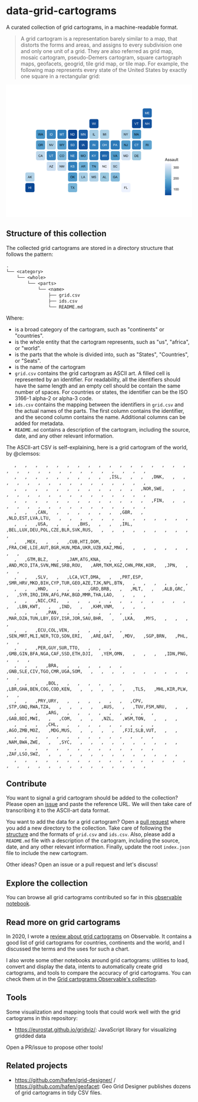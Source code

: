 # data-grid-cartograms

A curated collection of grid cartograms, in a machine-readable format.

> A grid cartogram is a representation barely similar to a map, that distorts the forms and areas, and assigns to every subdivision one and only one unit of a grid. They are also referred as grid map, mosaic cartogram, pseudo-Demers cartogram, square cartograph maps, geofacets, geogrid, tile grid map, or tile map. For example, the following map represents every state of the United States by exactly one square in a rectangular grid:

![Example of a grid cartogram, with one cell by state](./cartogram_us_example.png)

## Structure of this collection

The collected grid cartograms are stored in a directory structure that follows the pattern:

```
.
└── <category>
    └── <whole>
        └── <parts>
            └── <name>
                ├── grid.csv
                ├── ids.csv
                └── README.md
```

Where:

- <category> is a broad category of the cartogram, such as "continents" or "countries".
- <whole> is the whole entity that the cartogram represents, such as "us", "africa", or "world".
- <parts> is the parts that the whole is divided into, such as "States", "Countries", or "Seats".
- <name> is the name of the cartogram
- `grid.csv` contains the grid cartogram as ASCII art. A filled cell is represented by an identifier. For readability, all the identifiers should have the same length and an empty cell should be contain the same number of spaces. For countries or states, the identifier can be the ISO 3166-1 alpha-2 or alpha-3 code.
- `ids.csv` contains the mapping between the identifiers in `grid.csv` and the actual names of the parts. The first column contains the identifier, and the second column contains the name. Additional columns can be added for metadata.
- `README.md` contains a description of the cartogram, including the source, date, and any other relevant information.

The ASCII-art CSV is self-explaining, here is a grid cartogram of the world, by @clemsos:

```csv
   ,   ,   ,   ,   ,   ,   ,   ,   ,   ,   ,   ,   ,   ,   ,   ,   ,   ,   ,   ,   ,   ,   ,   ,   ,   ,   ,   ,   ,   ,   ,   
   ,   ,   ,   ,   ,   ,   ,   ,   ,   ,ISL,   ,   ,   ,DNK,   ,   ,   ,   ,   ,   ,   ,   ,   ,   ,   ,   ,   ,   ,   ,   ,   
   ,   ,   ,   ,   ,   ,   ,   ,   ,   ,   ,   ,   ,NOR,SWE,   ,   ,   ,   ,   ,   ,   ,   ,   ,   ,   ,   ,   ,   ,   ,   ,   
   ,   ,   ,   ,   ,   ,   ,   ,   ,   ,   ,   ,   ,   ,FIN,   ,   ,   ,   ,   ,   ,   ,   ,   ,   ,   ,   ,   ,   ,   ,   ,   
   ,   ,   ,CAN,   ,   ,   ,   ,   ,   ,   ,GBR,   ,   ,NLD,EST,LVA,LTU,   ,   ,   ,   ,   ,   ,   ,   ,   ,   ,   ,   ,   ,   
   ,   ,   ,USA,   ,   ,   ,BHS,   ,   ,   ,IRL,   ,BEL,LUX,DEU,POL,CZE,BLR,SVK,RUS,   ,   ,   ,   ,   ,   ,   ,   ,   ,   ,   
   ,   ,MEX,   ,   ,   ,CUB,HTI,DOM,   ,   ,   ,FRA,CHE,LIE,AUT,BGR,HUN,MDA,UKR,UZB,KAZ,MNG,   ,   ,   ,   ,   ,   ,   ,   ,   
   ,   ,GTM,BLZ,   ,   ,JAM,ATG,KNA,   ,   ,   ,AND,MCO,ITA,SVN,MNE,SRB,ROU,   ,ARM,TKM,KGZ,CHN,PRK,KOR,   ,JPN,   ,   ,   ,   
   ,   ,   ,SLV,   ,   ,LCA,VCT,DMA,   ,   ,PRT,ESP,   ,SMR,HRV,MKD,BIH,CYP,TUR,GEO,AZE,TJK,NPL,BTN,   ,   ,   ,   ,   ,   ,   
   ,   ,   ,HND,   ,   ,   ,   ,GRD,BRB,   ,   ,MLT,   ,   ,ALB,GRC,   ,   ,SYR,IRQ,IRN,AFG,PAK,BGD,MMR,THA,LAO,   ,   ,   ,   
   ,   ,   ,NIC,CRI,   ,   ,   ,   ,   ,   ,   ,   ,   ,   ,   ,   ,   ,   ,LBN,KWT,   ,   ,IND,   ,   ,KHM,VNM,   ,   ,   ,   
   ,   ,   ,   ,PAN,   ,   ,   ,   ,   ,   ,   ,   ,MAR,DZA,TUN,LBY,EGY,ISR,JOR,SAU,BHR,   ,   ,LKA,   ,MYS,   ,   ,   ,   ,   
   ,   ,   ,ECU,COL,VEN,   ,   ,   ,   ,   ,   ,SEN,MRT,MLI,NER,TCD,SDN,ERI,   ,ARE,QAT,   ,MDV,   ,SGP,BRN,   ,PHL,   ,   ,   
   ,   ,   ,PER,GUY,SUR,TTO,   ,   ,   ,   ,GMB,GIN,BFA,NGA,CAF,SSD,ETH,DJI,   ,YEM,OMN,   ,   ,   ,   ,IDN,PNG,   ,   ,   ,   
   ,   ,   ,   ,BRA,   ,   ,   ,   ,   ,   ,   ,GNB,SLE,CIV,TGO,CMR,UGA,SOM,   ,   ,   ,   ,   ,   ,   ,   ,   ,   ,   ,   ,   
   ,   ,   ,   ,BOL,   ,   ,   ,   ,   ,   ,   ,LBR,GHA,BEN,COG,COD,KEN,   ,   ,   ,   ,   ,   ,TLS,   ,MHL,KIR,PLW,   ,   ,   
   ,   ,   ,PRY,URY,   ,   ,   ,   ,   ,   ,   ,CPV,   ,STP,GNQ,RWA,TZA,   ,   ,   ,   ,   ,AUS,   ,   ,TUV,FSM,NRU,   ,   ,   
   ,   ,   ,   ,ARG,   ,   ,   ,   ,   ,   ,   ,   ,   ,   ,GAB,BDI,MWI,   ,   ,COM,   ,   ,   ,NZL,   ,WSM,TON,   ,   ,   ,   
   ,   ,   ,   ,CHL,   ,   ,   ,   ,   ,   ,   ,   ,   ,   ,AGO,ZMB,MOZ,   ,MDG,MUS,   ,   ,   ,   ,   ,FJI,SLB,VUT,   ,   ,   
   ,   ,   ,   ,   ,   ,   ,   ,   ,   ,   ,   ,   ,   ,   ,NAM,BWA,ZWE,   ,   ,SYC,   ,   ,   ,   ,   ,   ,   ,   ,   ,   ,   
   ,   ,   ,   ,   ,   ,   ,   ,   ,   ,   ,   ,   ,   ,   ,ZAF,LSO,SWZ,   ,   ,   ,   ,   ,   ,   ,   ,   ,   ,   ,   ,   ,   
   ,   ,   ,   ,   ,   ,   ,   ,   ,   ,   ,   ,   ,   ,   ,   ,   ,   ,   ,   ,   ,   ,   ,   ,   ,   ,   ,   ,   ,   ,   ,   
```

## Contribute

You want to signal a grid cartogram should be added to the collection? Please open an [issue](https://github.com/severo/data-grid-cartograms/issues/new?template=propose-a-new-grid-cartogram.md) and paste the reference URL. We will then take care of transcribing it to the ASCII-art data format.

You want to add the data for a grid cartogram? Open a [pull request](https://github.com/severo/data-grid-cartograms/pulls) where you add a new directory to the collection. Take care of following the [structure](#structure-of-this-collection) and the formats of `grid.csv` and `ids.csv`. Also, please add a `README.md` file with a description of the cartogram, including the source, date, and any other relevant information. Finally, update the root `index.json` file to include the new cartogram.

Other ideas? Open an issue or a pull request and let's discuss!

## Explore the collection

You can browse all grid cartograms contributed so far in this [observable notebook](https://observablehq.com/@mauforonda/grid-cartogram-collection).

## Read more on grid cartograms

In 2020, I wrote a [review about grid cartograms](https://observablehq.com/@severo/grid-cartograms) on Observable. It contains a good list of grid cartograms for countries, continents and the world, and I discussed the terms and the uses for such a chart.

I also wrote some other notebooks around grid cartograms: utilities to load, convert and display the data, intents to automatically create grid cartograms, and tools to compare the accuracy of grid cartograms. You can check them ut in the [Grid cartograms Observable's collection](https://observablehq.com/collection/@severo/grid-maps).

## Tools

Some visualization and mapping tools that could work well with the grid cartograms in this repository:

- https://eurostat.github.io/gridviz/: JavaScript library for visualizing gridded data

Open a PR/issue to propose other tools!

## Related projects

- https://github.com/hafen/grid-designer/ / https://github.com/hafen/geofacet: Geo Grid Designer publishes dozens of grid cartograms in tidy CSV files.

